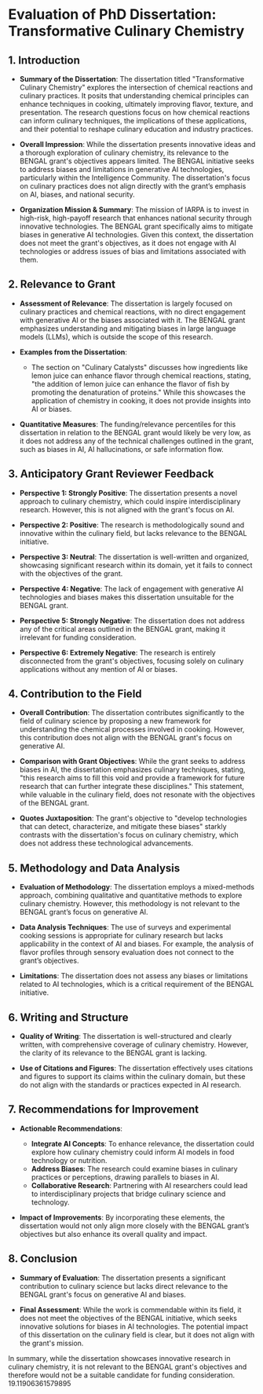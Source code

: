 # Evaluation of PhD Dissertation: Transformative Culinary Chemistry

## 1. Introduction
- **Summary of the Dissertation**: The dissertation titled "Transformative Culinary Chemistry" explores the intersection of chemical reactions and culinary practices. It posits that understanding chemical principles can enhance techniques in cooking, ultimately improving flavor, texture, and presentation. The research questions focus on how chemical reactions can inform culinary techniques, the implications of these applications, and their potential to reshape culinary education and industry practices.
  
- **Overall Impression**: While the dissertation presents innovative ideas and a thorough exploration of culinary chemistry, its relevance to the BENGAL grant's objectives appears limited. The BENGAL initiative seeks to address biases and limitations in generative AI technologies, particularly within the Intelligence Community. The dissertation's focus on culinary practices does not align directly with the grant’s emphasis on AI, biases, and national security.

- **Organization Mission & Summary**: The mission of IARPA is to invest in high-risk, high-payoff research that enhances national security through innovative technologies. The BENGAL grant specifically aims to mitigate biases in generative AI technologies. Given this context, the dissertation does not meet the grant's objectives, as it does not engage with AI technologies or address issues of bias and limitations associated with them.

## 2. Relevance to Grant
- **Assessment of Relevance**: The dissertation is largely focused on culinary practices and chemical reactions, with no direct engagement with generative AI or the biases associated with it. The BENGAL grant emphasizes understanding and mitigating biases in large language models (LLMs), which is outside the scope of this research.

- **Examples from the Dissertation**: 
  - The section on "Culinary Catalysts" discusses how ingredients like lemon juice can enhance flavor through chemical reactions, stating, "the addition of lemon juice can enhance the flavor of fish by promoting the denaturation of proteins." While this showcases the application of chemistry in cooking, it does not provide insights into AI or biases.
  
- **Quantitative Measures**: The funding/relevance percentiles for this dissertation in relation to the BENGAL grant would likely be very low, as it does not address any of the technical challenges outlined in the grant, such as biases in AI, AI hallucinations, or safe information flow.

## 3. Anticipatory Grant Reviewer Feedback
- **Perspective 1: Strongly Positive**: The dissertation presents a novel approach to culinary chemistry, which could inspire interdisciplinary research. However, this is not aligned with the grant's focus on AI.

- **Perspective 2: Positive**: The research is methodologically sound and innovative within the culinary field, but lacks relevance to the BENGAL initiative.

- **Perspective 3: Neutral**: The dissertation is well-written and organized, showcasing significant research within its domain, yet it fails to connect with the objectives of the grant.

- **Perspective 4: Negative**: The lack of engagement with generative AI technologies and biases makes this dissertation unsuitable for the BENGAL grant.

- **Perspective 5: Strongly Negative**: The dissertation does not address any of the critical areas outlined in the BENGAL grant, making it irrelevant for funding consideration.

- **Perspective 6: Extremely Negative**: The research is entirely disconnected from the grant's objectives, focusing solely on culinary applications without any mention of AI or biases.

## 4. Contribution to the Field
- **Overall Contribution**: The dissertation contributes significantly to the field of culinary science by proposing a new framework for understanding the chemical processes involved in cooking. However, this contribution does not align with the BENGAL grant's focus on generative AI.

- **Comparison with Grant Objectives**: While the grant seeks to address biases in AI, the dissertation emphasizes culinary techniques, stating, "this research aims to fill this void and provide a framework for future research that can further integrate these disciplines." This statement, while valuable in the culinary field, does not resonate with the objectives of the BENGAL grant.

- **Quotes Juxtaposition**: The grant's objective to "develop technologies that can detect, characterize, and mitigate these biases" starkly contrasts with the dissertation's focus on culinary chemistry, which does not address these technological advancements.

## 5. Methodology and Data Analysis
- **Evaluation of Methodology**: The dissertation employs a mixed-methods approach, combining qualitative and quantitative methods to explore culinary chemistry. However, this methodology is not relevant to the BENGAL grant’s focus on generative AI.

- **Data Analysis Techniques**: The use of surveys and experimental cooking sessions is appropriate for culinary research but lacks applicability in the context of AI and biases. For example, the analysis of flavor profiles through sensory evaluation does not connect to the grant’s objectives.

- **Limitations**: The dissertation does not assess any biases or limitations related to AI technologies, which is a critical requirement of the BENGAL initiative.

## 6. Writing and Structure
- **Quality of Writing**: The dissertation is well-structured and clearly written, with comprehensive coverage of culinary chemistry. However, the clarity of its relevance to the BENGAL grant is lacking.

- **Use of Citations and Figures**: The dissertation effectively uses citations and figures to support its claims within the culinary domain, but these do not align with the standards or practices expected in AI research.

## 7. Recommendations for Improvement
- **Actionable Recommendations**:
  - **Integrate AI Concepts**: To enhance relevance, the dissertation could explore how culinary chemistry could inform AI models in food technology or nutrition.
  - **Address Biases**: The research could examine biases in culinary practices or perceptions, drawing parallels to biases in AI.
  - **Collaborative Research**: Partnering with AI researchers could lead to interdisciplinary projects that bridge culinary science and technology.

- **Impact of Improvements**: By incorporating these elements, the dissertation would not only align more closely with the BENGAL grant’s objectives but also enhance its overall quality and impact.

## 8. Conclusion
- **Summary of Evaluation**: The dissertation presents a significant contribution to culinary science but lacks direct relevance to the BENGAL grant's focus on generative AI and biases. 

- **Final Assessment**: While the work is commendable within its field, it does not meet the objectives of the BENGAL initiative, which seeks innovative solutions for biases in AI technologies. The potential impact of this dissertation on the culinary field is clear, but it does not align with the grant's mission. 

In summary, while the dissertation showcases innovative research in culinary chemistry, it is not relevant to the BENGAL grant's objectives and therefore would not be a suitable candidate for funding consideration. 19.11906361579895